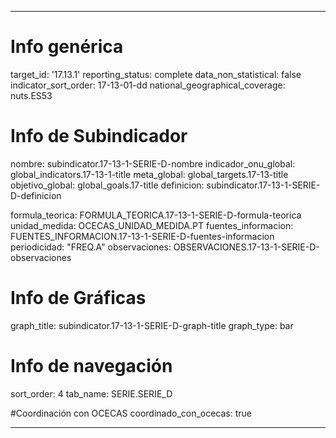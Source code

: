 ---

# Info genérica
target_id: '17.13.1'
reporting_status: complete
data_non_statistical: false
indicator_sort_order: 17-13-01-dd
national_geographical_coverage: nuts.ES53

# Info de Subindicador
nombre: subindicator.17-13-1-SERIE-D-nombre
indicador_onu_global: global_indicators.17-13-1-title
meta_global: global_targets.17-13-title
objetivo_global: global_goals.17-title
definicion: subindicator.17-13-1-SERIE-D-definicion

formula_teorica: FORMULA_TEORICA.17-13-1-SERIE-D-formula-teorica
unidad_medida: OCECAS_UNIDAD_MEDIDA.PT
fuentes_informacion: FUENTES_INFORMACION.17-13-1-SERIE-D-fuentes-informacion
periodicidad: "FREQ.A"
observaciones: OBSERVACIONES.17-13-1-SERIE-D-observaciones


# Info de Gráficas
graph_title: subindicator.17-13-1-SERIE-D-graph-title
graph_type: bar

# Info de navegación
sort_order: 4
tab_name: SERIE.SERIE_D

#Coordinación con OCECAS
coordinado_con_ocecas: true

---